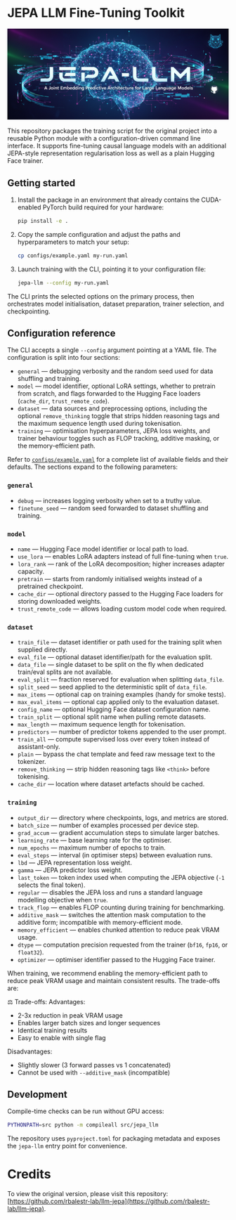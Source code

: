 # JEPA LLM Fine-Tuning Toolkit

![jepa_banner](jepa.png)

This repository packages the training script for the original project into a reusable
Python module with a configuration-driven command line interface.  It supports
fine-tuning causal language models with an additional JEPA-style representation
regularisation loss as well as a plain Hugging Face trainer.

## Getting started

1. Install the package in an environment that already contains the CUDA-enabled
   PyTorch build required for your hardware:

   ```bash
   pip install -e .
   ```

2. Copy the sample configuration and adjust the paths and hyperparameters to
   match your setup:

   ```bash
   cp configs/example.yaml my-run.yaml
   ```

3. Launch training with the CLI, pointing it to your configuration file:

   ```bash
   jepa-llm --config my-run.yaml
   ```

The CLI prints the selected options on the primary process, then orchestrates
model initialisation, dataset preparation, trainer selection, and checkpointing.

## Configuration reference

The CLI accepts a single `--config` argument pointing at a YAML file.  The
configuration is split into four sections:

- `general` — debugging verbosity and the random seed used for data shuffling
  and training.
- `model` — model identifier, optional LoRA settings, whether to pretrain from
  scratch, and flags forwarded to the Hugging Face loaders (`cache_dir`,
  `trust_remote_code`).
- `dataset` — data sources and preprocessing options, including the optional
  `remove_thinking` toggle that strips hidden reasoning tags and the maximum
  sequence length used during tokenisation.
- `training` — optimisation hyperparameters, JEPA loss weights, and trainer
  behaviour toggles such as FLOP tracking, additive masking, or the
  memory-efficient path.

Refer to [`configs/example.yaml`](configs/example.yaml) for a complete list of
available fields and their defaults. The sections expand to the following
parameters:

### `general`

- `debug` — increases logging verbosity when set to a truthy value.
- `finetune_seed` — random seed forwarded to dataset shuffling and training.

### `model`

- `name` — Hugging Face model identifier or local path to load.
- `use_lora` — enables LoRA adapters instead of full fine-tuning when `true`.
- `lora_rank` — rank of the LoRA decomposition; higher increases adapter
  capacity.
- `pretrain` — starts from randomly initialised weights instead of a pretrained
  checkpoint.
- `cache_dir` — optional directory passed to the Hugging Face loaders for
  storing downloaded weights.
- `trust_remote_code` — allows loading custom model code when required.

### `dataset`

- `train_file` — dataset identifier or path used for the training split when
  supplied directly.
- `eval_file` — optional dataset identifier/path for the evaluation split.
- `data_file` — single dataset to be split on the fly when dedicated train/eval
  splits are not available.
- `eval_split` — fraction reserved for evaluation when splitting `data_file`.
- `split_seed` — seed applied to the deterministic split of `data_file`.
- `max_items` — optional cap on training examples (handy for smoke tests).
- `max_eval_items` — optional cap applied only to the evaluation dataset.
- `config_name` — optional Hugging Face dataset configuration name.
- `train_split` — optional split name when pulling remote datasets.
- `max_length` — maximum sequence length for tokenisation.
- `predictors` — number of predictor tokens appended to the user prompt.
- `train_all` — compute supervised loss over every token instead of assistant-only.
- `plain` — bypass the chat template and feed raw message text to the tokenizer.
- `remove_thinking` — strip hidden reasoning tags like `<think>` before tokenising.
- `cache_dir` — location where dataset artefacts should be cached.

### `training`

- `output_dir` — directory where checkpoints, logs, and metrics are stored.
- `batch_size` — number of examples processed per device step.
- `grad_accum` — gradient accumulation steps to simulate larger batches.
- `learning_rate` — base learning rate for the optimiser.
- `num_epochs` — maximum number of epochs to train.
- `eval_steps` — interval (in optimiser steps) between evaluation runs.
- `lbd` — JEPA representation loss weight.
- `gamma` — JEPA predictor loss weight.
- `last_token` — token index used when computing the JEPA objective (`-1`
  selects the final token).
- `regular` — disables the JEPA loss and runs a standard language modelling
  objective when `true`.
- `track_flop` — enables FLOP counting during training for benchmarking.
- `additive_mask` — switches the attention mask computation to the additive
  form; incompatible with memory-efficient mode.
- `memory_efficient` — enables chunked attention to reduce peak VRAM usage.
- `dtype` — computation precision requested from the trainer (`bf16`, `fp16`,
  or `float32`).
- `optimizer` — optimiser identifier passed to the Hugging Face trainer.

When training, we recommend enabling the memory-efficient path to reduce peak
VRAM usage and maintain consistent results. The trade-offs are:

⚖️ Trade-offs:
Advantages:

- 2-3x reduction in peak VRAM usage
- Enables larger batch sizes and longer sequences
- Identical training results
- Easy to enable with single flag

Disadvantages:

- Slightly slower (3 forward passes vs 1 concatenated)
- Cannot be used with `--additive_mask` (incompatible)

## Development

Compile-time checks can be run without GPU access:

```bash
PYTHONPATH=src python -m compileall src/jepa_llm
```

The repository uses `pyproject.toml` for packaging metadata and exposes the
`jepa-llm` entry point for convenience.

# Credits
To view the original version, please visit this repository: [https://github.com/rbalestr-lab/llm-jepa](https://github.com/rbalestr-lab/llm-jepa).
